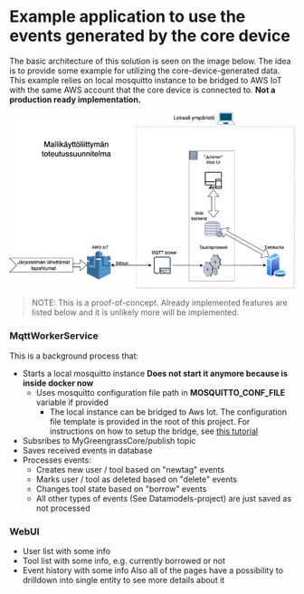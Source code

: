 # Example application to use the events generated by the core device

The basic architecture of this solution is seen on the image below.
The idea is to provide some example for utilizing the core-device-generated data.
This example relies on local mosquitto instance to be bridged to AWS IoT with the same AWS account that the core device is connected to.
**Not a production ready implementation.**


![img.png](img.png)


> NOTE: This is a proof-of-concept. Already implemented features are listed below and it is unlikely more will be implemented.

### MqttWorkerService

This is a background process that:

- Starts a local mosquitto instance **Does not start it anymore because is inside docker now**
  - Uses mosquitto configuration file path in **MOSQUITTO_CONF_FILE** variable if provided
    - The local instance can be bridged to Aws Iot. The configuration file template is provided in the root of this project. For instructions on how to setup the bridge, see [this tutorial](https://aws.amazon.com/blogs/iot/how-to-bridge-mosquitto-mqtt-broker-to-aws-iot/)
- Subsribes to MyGreengrassCore/publish topic
- Saves received events in database
- Processes events:
  - Creates new user / tool based on "newtag" events
  - Marks user / tool as deleted based on "delete" events
  - Changes tool state based on "borrow" events
  - All other types of events (See Datamodels-project) are just saved as not processed



### WebUI

- User list with some info
- Tool list with some info, e.g. currently borrowed or not
- Event history with some info
Also all of the pages have a possibility to drilldown into single entity to see more details about it